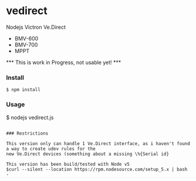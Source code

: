 # vedirect
Nodejs Victron Ve.Direct
- BMV-600
- BMV-700
- MPPT

*** This is work in Progress, not usable yet! ***

### Install

```
$ npm install 

```

### Usage

$ nodejs vedirect.js

```

### Restrictions

This version only can handle 1 Ve.Direct interface, as i haven't found a way to create udev rules for the 
new Ve.Direct devices (something about a missing \%{Serial id}

This version has been build/tested with Node v5
$curl --silent --location https://rpm.nodesource.com/setup_5.x | bash -

